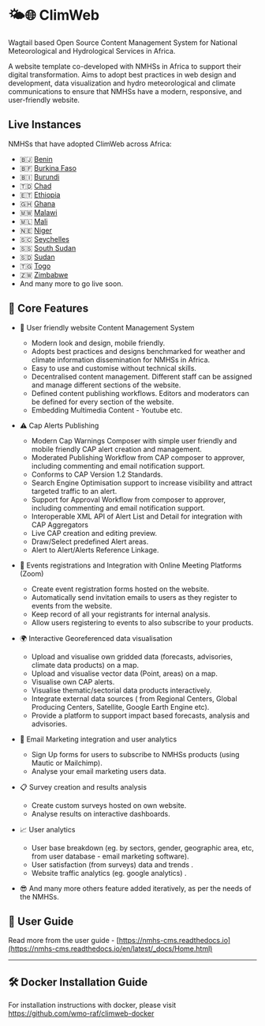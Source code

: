 # 🌤️🌐 ClimWeb

Wagtail based Open Source Content Management System for National Meteorological and Hydrological Services in Africa.

A website template co-developed with NMHSs in Africa to support their digital transformation. Aims to adopt best
practices in web design and development, data visualization and hydro meteorological and climate communications to
ensure that NMHSs have a modern, responsive, and user-friendly website.

## Live Instances
NMHSs that have adopted ClimWeb across Africa:
- 🇧🇯 [Benin](https://www.meteobenin.bj/)
- 🇧🇫 [Burkina Faso](https://www.meteoburkina.bf/)
- 🇧🇮 [Burundi](https://www.igebu.bi/)
- 🇹🇩 [Chad](https://www.meteotchad.org/)
- 🇪🇹 [Ethiopia](https://www.ethiomet.gov.et/)
- 🇬🇭 [Ghana](https://www.meteo.gov.gh/)
- 🇲🇼 [Malawi](https://www.metmalawi.gov.mw/)
- 🇲🇱 [Mali](https://www.malimeteo.ml/)
- 🇳🇪 [Niger](https://www.niger-meteo.ne/)
- 🇸🇨 [Seychelles](https://www.meteo.sc/)
- 🇸🇸 [South Sudan](https://meteosouthsudan.com.ss/)
- 🇸🇩 [Sudan](https://meteosudan.sd/)
- 🇹🇬 [Togo](https://www.anamet-togo.com/)
- 🇿🇼 [Zimbabwe](https://www.weatherzw.org.zw/)
- And many more to go live soon.


## 🌟 Core Features

- 🙂 User friendly website Content Management System
    - Modern look and design, mobile friendly.
    - Adopts best practices and designs benchmarked for weather and climate information dissemination for NMHSs in
      Africa.
    - Easy to use and customise without technical skills.
    - Decentralised content management. Different staff can be assigned and manage different sections of the website.
    - Defined content publishing workflows. Editors and moderators can be defined for every section of the website.
    - Embedding Multimedia Content - Youtube etc.

- ⚠️ Cap Alerts Publishing
    - Modern Cap Warnings Composer with simple user friendly and mobile friendly CAP alert creation and management.
    - Moderated Publishing Workflow from CAP composer to approver, including commenting and email notification support.
    - Conforms to CAP Version 1.2 Standards.
    - Search Engine Optimisation support to increase visibility and attract targeted traffic to an alert.
    - Support for Approval Workflow from composer to approver, including commenting and email notification support.
    - Interoperable XML API of Alert List and Detail for integration with CAP Aggregators
    - Live CAP creation and editing preview.
    - Draw/Select predefined Alert areas.
    - Alert to Alert/Alerts Reference Linkage.

- 📆 Events registrations and Integration with Online Meeting Platforms (Zoom)
    - Create event registration forms hosted on the website.
    - Automatically send invitation emails to users as they register to events from the website.
    - Keep record of all your registrants for internal analysis.
    - Allow users registering to events to also subscribe to your products.
- 🌍 Interactive Georeferenced data visualisation
    - Upload and visualise own gridded data (forecasts, advisories, climate data products) on a map.
    - Upload and visualise vector data (Point, areas) on a map.
    - Visualise own CAP alerts.
    - Visualise thematic/sectorial data products interactively.
    - Integrate external data sources ( from Regional Centers, Global Producing Centers, Satellite, Google Earth Engine
      etc).
    - Provide a platform to support impact based forecasts, analysis and advisories.

- 📧 Email Marketing integration and user analytics
    - Sign Up forms for users to subscribe to NMHSs products (using Mautic or Mailchimp).
    - Analyse your email marketing users data.
- 📋 Survey creation and results analysis
    - Create custom surveys hosted on own website.
    - Analyse results on interactive dashboards.
- 📈 User analytics
    - User base breakdown (eg. by sectors, gender, geographic area, etc, from user database - email marketing software).
    - User satisfaction (from surveys) data and trends .
    - Website traffic analytics (eg. google analytics) .
- 😎 And many more others feature added iteratively, as per the needs of the NMHSs.

## 📕 User Guide

Read more from the user
guide - [https://nmhs-cms.readthedocs.io](https://nmhs-cms.readthedocs.io/en/latest/_docs/Home.html)

---

## 🛠️ Docker Installation Guide

For installation instructions with docker, please visit https://github.com/wmo-raf/climweb-docker

